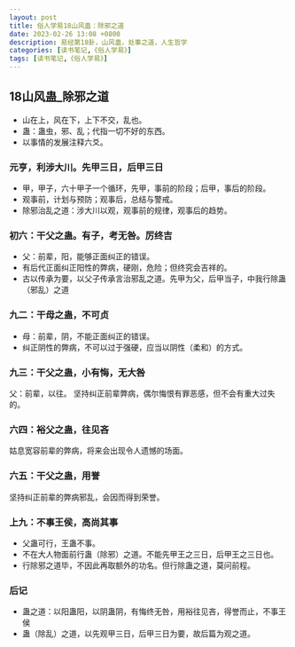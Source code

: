 ```yaml
---
layout: post
title: 俗人学易18山风蛊：除邪之道
date: 2023-02-26 13:08 +0800
description: 易经第18卦，山风蛊，处事之道，人生哲学
categories: [读书笔记,《俗人学易》]
tags: [读书笔记,《俗人学易》]
---
```


## 18山风蛊_除邪之道

- 山在上，风在下，上下不交，乱也。
- 蛊：蛊虫，邪、乱；代指一切不好的东西。
- 以事情的发展注释六爻。

### 元亨，利涉大川。先甲三日，后甲三日

- 甲，甲子，六十甲子一个循环，先甲，事前的阶段；后甲，事后的阶段。
- 观事前，计划与预防；观事后，总结与警戒。
- 除邪治乱之道：涉大川以观，观事前的规律，观事后的趋势。

### 初六：干父之蛊。有子，考无咎。厉终吉

- 父：前辈，阳，能够正面纠正的错误。
- 有后代正面纠正阳性的弊病，硬刚，危险；但终究会吉祥的。
- 古以传承为要，以父子传承言治邪乱之道。先甲为父，后甲当子，中我行除蛊（邪乱）之道

### 九二：干母之蛊，不可贞

- 母：前辈，阴，不能正面纠正的错误。
- 纠正阴性的弊病，不可以过于强硬，应当以阴性（柔和）的方式。

### 九三：干父之蛊，小有悔，无大咎

父：前辈，以往。
坚持纠正前辈弊病，偶尔悔恨有罪恶感，但不会有重大过失的。

### 六四：裕父之蛊，往见吝

姑息宽容前辈的弊病，将来会出现令人遗憾的场面。

### 六五：干父之蛊，用誉

坚持纠正前辈的弊病邪乱，会因而得到荣誉。

### 上九：不事王侯，高尚其事

- 父蛊可行，王蛊不事。
- 不在大人物面前行蛊（除邪）之道。不能先甲王之三日，后甲王之三日也。
- 行除邪之道毕，不因此再取额外的功名。但行除蛊之道，莫问前程。

### 后记

- 蛊之道：以阳蛊阳，以阴蛊阴，有悔终无咎，用裕往见吝，得誉而止，不事王侯
- 蛊（除乱）之道，以先观甲三日，后甲三日为要，故后篇为观之道。
